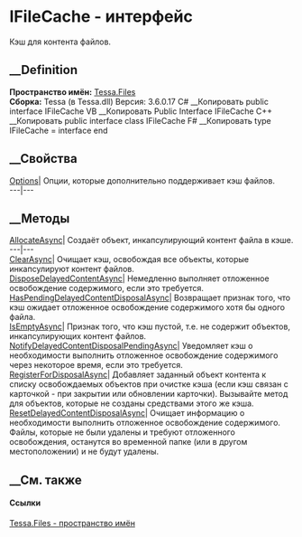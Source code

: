 # IFileCache - интерфейс
Кэш для контента файлов.
## __Definition
 **Пространство имён:** [Tessa.Files](N_Tessa_Files.htm)  
 **Сборка:** Tessa (в Tessa.dll) Версия: 3.6.0.17
C# __Копировать
     public interface IFileCache
VB __Копировать
     Public Interface IFileCache
C++ __Копировать
     public interface class IFileCache
F# __Копировать
     type IFileCache = interface end
##  __Свойства
[Options](P_Tessa_Files_IFileCache_Options.htm)| Опции, которые дополнительно
поддерживает кэш файлов.  
---|---  
##  __Методы
[AllocateAsync](M_Tessa_Files_IFileCache_AllocateAsync.htm)| Создаёт объект,
инкапсулирующий контент файла в кэше.  
---|---  
[ClearAsync](M_Tessa_Files_IFileCache_ClearAsync.htm)| Очищает кэш, освобождая
все объекты, которые инкапсулируют контент файлов.  
[DisposeDelayedContentAsync](M_Tessa_Files_IFileCache_DisposeDelayedContentAsync.htm)|
Немедленно выполняет отложенное освобождение содержимого, если это требуется.  
[HasPendingDelayedContentDisposalAsync](M_Tessa_Files_IFileCache_HasPendingDelayedContentDisposalAsync.htm)|
Возвращает признак того, что кэш ожидает отложенное освобождение содержимого
хотя бы одного файла.  
[IsEmptyAsync](M_Tessa_Files_IFileCache_IsEmptyAsync.htm)|  Признак того, что
кэш пустой, т.е. не содержит объектов, инкапсулирующих контент файлов.  
[NotifyDelayedContentDisposalPendingAsync](M_Tessa_Files_IFileCache_NotifyDelayedContentDisposalPendingAsync.htm)|
Уведомляет кэш о необходимости выполнить отложенное освобождение содержимого
через некоторое время, если это требуется.  
[RegisterForDisposalAsync](M_Tessa_Files_IFileCache_RegisterForDisposalAsync.htm)|
Добавляет заданный объект контента к списку освобождаемых объектов при очистке
кэша (если кэш связан с карточкой - при закрытии или обновлении карточки).
Вызывайте метод для объектов, которые не созданы средствами этого же кэша.  
[ResetDelayedContentDisposalAsync](M_Tessa_Files_IFileCache_ResetDelayedContentDisposalAsync.htm)|
Очищает информацию о необходимости выполнить отложенное освобождение
содержимого. Файлы, которые не были удалены и требуют отложенного
освобождения, останутся во временной папке (или в другом местоположении) и не
будут удалены.  
## __См. также
#### Ссылки
[Tessa.Files - пространство имён](N_Tessa_Files.htm)

